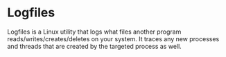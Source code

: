 # Logfiles
Logfiles is a Linux utility that logs what files another program reads/writes/creates/deletes on your system. It traces any new processes and threads that are created by the targeted process as well.


